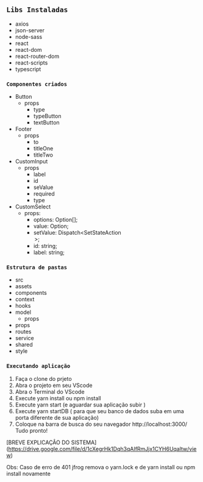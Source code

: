 ## `Libs Instaladas`

- axios
- json-server
- node-sass
- react
- react-dom
- react-router-dom
- react-scripts
- typescript

### `Componentes criados`

- Button
  - props
    - type
    - typeButton
    - textButton
- Footer
  - props
    - to
    - titleOne
    - titleTwo
- CustomInput
  - props
    - label
    - id
    - seValue
    - required
    - type
- CustomSelect
  - props:
    - options: Option[];
    - value: Option;
    - setValue: Dispatch<SetStateAction<Option>>;
    - id: string;
    - label: string;

### `Estrutura de pastas`

- src
- assets
- components
- context
- hooks
- model
  - props
- props
- routes
- service
- shared
- style

### `Executando aplicação`

1. Faça o clone do prjeto
1. Abra o projeto em seu VScode
1. Abra o Terminal do VScode
1. Execute yarn install ou npm install
1. Execute yarn start (e aguardar sua aplicação subir )
1. Execute yarn startDB ( para que seu banco de dados suba em uma porta diferente de sua aplicação)
1. Coloque na barra de busca do seu navegador http://localhost:3000/
   Tudo pronto!

[BREVE EXPLICAÇÂO DO SISTEMA] (https://drive.google.com/file/d/1cXegrHk1Dqh3qAIfRmJjx1CYH6Uqaltw/view)

Obs: Caso de erro de 401 jfrog remova o yarn.lock e de yarn install ou npm install novamente
